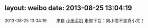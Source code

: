 layout: weibo
date: 2013-08-25 13:04:19
---
2013-08-25 13:04:19  &nbsp;&nbsp;&nbsp;&nbsp;&nbsp;&nbsp; 来自 <a href="http://app.weibo.com/t/feed/22zMnn" rel="nofollow">小米手机</a>
走兽下旨：男小乖不是真小乖！ ​​​

